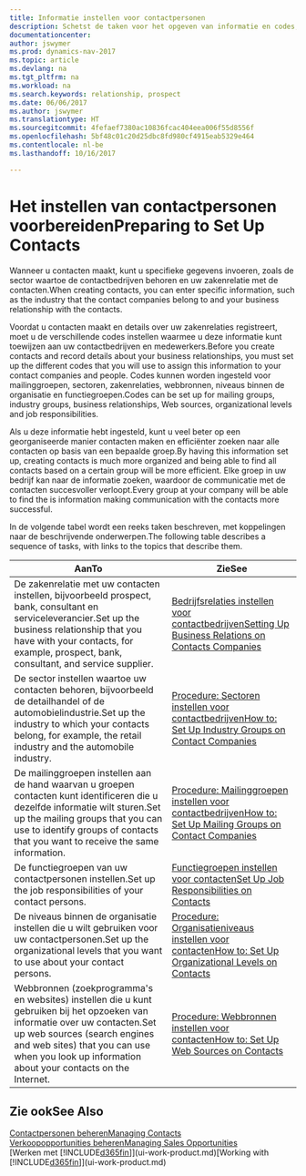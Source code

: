 ```yaml
---
title: Informatie instellen voor contactpersonen
description: Schetst de taken voor het opgeven van informatie en codes, bijvoorbeeld over sectorgroepen en zakenrelaties, voordat u contactpersonen instelt.
documentationcenter: 
author: jswymer
ms.prod: dynamics-nav-2017
ms.topic: article
ms.devlang: na
ms.tgt_pltfrm: na
ms.workload: na
ms.search.keywords: relationship, prospect
ms.date: 06/06/2017
ms.author: jswymer
ms.translationtype: HT
ms.sourcegitcommit: 4fefaef7380ac10836fcac404eea006f55d8556f
ms.openlocfilehash: 5bf48c01c20d25dbc8fd980cf4915eab5329e464
ms.contentlocale: nl-be
ms.lasthandoff: 10/16/2017

---
```

# <a name="preparing-to-set-up-contacts"></a><span data-ttu-id="6ba1d-103">Het instellen van contactpersonen voorbereiden</span><span class="sxs-lookup"><span data-stu-id="6ba1d-103">Preparing to Set Up Contacts</span></span>
<span data-ttu-id="6ba1d-104">Wanneer u contacten maakt, kunt u specifieke gegevens invoeren, zoals de sector waartoe de contactbedrijven behoren en uw zakenrelatie met de contacten.</span><span class="sxs-lookup"><span data-stu-id="6ba1d-104">When creating contacts, you can enter specific information, such as the industry that the contact companies belong to and your business relationship with the contacts.</span></span>

<span data-ttu-id="6ba1d-105">Voordat u contacten maakt en details over uw zakenrelaties registreert, moet u de verschillende codes instellen waarmee u deze informatie kunt toewijzen aan uw contactbedrijven en medewerkers.</span><span class="sxs-lookup"><span data-stu-id="6ba1d-105">Before you create contacts and record details about your business relationships, you must set up the different codes that you will use to assign this information to your contact companies and people.</span></span> <span data-ttu-id="6ba1d-106">Codes kunnen worden ingesteld voor mailinggroepen, sectoren, zakenrelaties, webbronnen, niveaus binnen de organisatie en functiegroepen.</span><span class="sxs-lookup"><span data-stu-id="6ba1d-106">Codes can be set up for mailing groups, industry groups, business relationships, Web sources, organizational levels and job responsibilities.</span></span>

<span data-ttu-id="6ba1d-107">Als u deze informatie hebt ingesteld, kunt u veel beter op een georganiseerde manier contacten maken en efficiënter zoeken naar alle contacten op basis van een bepaalde groep.</span><span class="sxs-lookup"><span data-stu-id="6ba1d-107">By having this information set up, creating contacts is much more organized and being able to find all contacts based on a certain group will be more efficient.</span></span> <span data-ttu-id="6ba1d-108">Elke groep in uw bedrijf kan naar de informatie zoeken, waardoor de communicatie met de contacten succesvoller verloopt.</span><span class="sxs-lookup"><span data-stu-id="6ba1d-108">Every group at your company will be able to find the is information making communication with the contacts more successful.</span></span>

<span data-ttu-id="6ba1d-109">In de volgende tabel wordt een reeks taken beschreven, met koppelingen naar de beschrijvende onderwerpen.</span><span class="sxs-lookup"><span data-stu-id="6ba1d-109">The following table describes a sequence of tasks, with links to the topics that describe them.</span></span> 

| <span data-ttu-id="6ba1d-110">Aan</span><span class="sxs-lookup"><span data-stu-id="6ba1d-110">To</span></span> | <span data-ttu-id="6ba1d-111">Zie</span><span class="sxs-lookup"><span data-stu-id="6ba1d-111">See</span></span> |
| --- | --- |
| <span data-ttu-id="6ba1d-112">De zakenrelatie met uw contacten instellen, bijvoorbeeld prospect, bank, consultant en serviceleverancier.</span><span class="sxs-lookup"><span data-stu-id="6ba1d-112">Set up the business relationship that you have with your contacts, for example, prospect, bank, consultant, and service supplier.</span></span> |[<span data-ttu-id="6ba1d-113">Bedrijfsrelaties instellen voor contactbedrijven</span><span class="sxs-lookup"><span data-stu-id="6ba1d-113">Setting Up Business Relations on Contacts Companies</span></span>](marketing-business-relations.md) |
| <span data-ttu-id="6ba1d-114">De sector instellen waartoe uw contacten behoren, bijvoorbeeld de detailhandel of de automobielindustrie.</span><span class="sxs-lookup"><span data-stu-id="6ba1d-114">Set up the industry to which your contacts belong, for example, the retail industry and the automobile industry.</span></span> |[<span data-ttu-id="6ba1d-115">Procedure: Sectoren instellen voor contactbedrijven</span><span class="sxs-lookup"><span data-stu-id="6ba1d-115">How to: Set Up Industry Groups on Contact Companies</span></span>](marketing-industry-groups.md) |
| <span data-ttu-id="6ba1d-116">De mailinggroepen instellen aan de hand waarvan u groepen contacten kunt identificeren die u dezelfde informatie wilt sturen.</span><span class="sxs-lookup"><span data-stu-id="6ba1d-116">Set up the mailing groups that you can use to identify groups of contacts that you want to receive the same information.</span></span> |[<span data-ttu-id="6ba1d-117">Procedure: Mailinggroepen instellen voor contactbedrijven</span><span class="sxs-lookup"><span data-stu-id="6ba1d-117">How to: Set Up Mailing Groups on Contact Companies</span></span>](marketing-mailing-groups.md) |
| <span data-ttu-id="6ba1d-118">De functiegroepen van uw contactpersonen instellen.</span><span class="sxs-lookup"><span data-stu-id="6ba1d-118">Set up the job responsibilities of your contact persons.</span></span> |[<span data-ttu-id="6ba1d-119">Functiegroepen instellen voor contacten</span><span class="sxs-lookup"><span data-stu-id="6ba1d-119">Set Up Job Responsibilities on Contacts</span></span>](marketing-job-responsibilities.md) |
| <span data-ttu-id="6ba1d-120">De niveaus binnen de organisatie instellen die u wilt gebruiken voor uw contactpersonen.</span><span class="sxs-lookup"><span data-stu-id="6ba1d-120">Set up the organizational levels that you want to use about your contact persons.</span></span> |[<span data-ttu-id="6ba1d-121">Procedure: Organisatieniveaus instellen voor contacten</span><span class="sxs-lookup"><span data-stu-id="6ba1d-121">How to: Set Up Organizational Levels on Contacts</span></span>](marketing-organizational-levels.md) |
| <span data-ttu-id="6ba1d-122">Webbronnen (zoekprogramma's en websites) instellen die u kunt gebruiken bij het opzoeken van informatie over uw contacten.</span><span class="sxs-lookup"><span data-stu-id="6ba1d-122">Set up web sources (search engines and web sites) that you can use when you look up information about your contacts on the Internet.</span></span> |[<span data-ttu-id="6ba1d-123">Procedure: Webbronnen instellen voor contacten</span><span class="sxs-lookup"><span data-stu-id="6ba1d-123">How to: Set Up Web Sources on Contacts</span></span>](marketing-web-sources.md) |

## <a name="see-also"></a><span data-ttu-id="6ba1d-124">Zie ook</span><span class="sxs-lookup"><span data-stu-id="6ba1d-124">See Also</span></span>
[<span data-ttu-id="6ba1d-125">Contactpersonen beheren</span><span class="sxs-lookup"><span data-stu-id="6ba1d-125">Managing Contacts</span></span>](marketing-contacts.md)  
[<span data-ttu-id="6ba1d-126">Verkoopopportunities beheren</span><span class="sxs-lookup"><span data-stu-id="6ba1d-126">Managing Sales Opportunities</span></span>](marketing-manage-sales-opportunities.md)  
<span data-ttu-id="6ba1d-127">[Werken met [!INCLUDE[d365fin](includes/d365fin_md.md)]](ui-work-product.md)</span><span class="sxs-lookup"><span data-stu-id="6ba1d-127">[Working with [!INCLUDE[d365fin](includes/d365fin_md.md)]](ui-work-product.md)</span></span>

